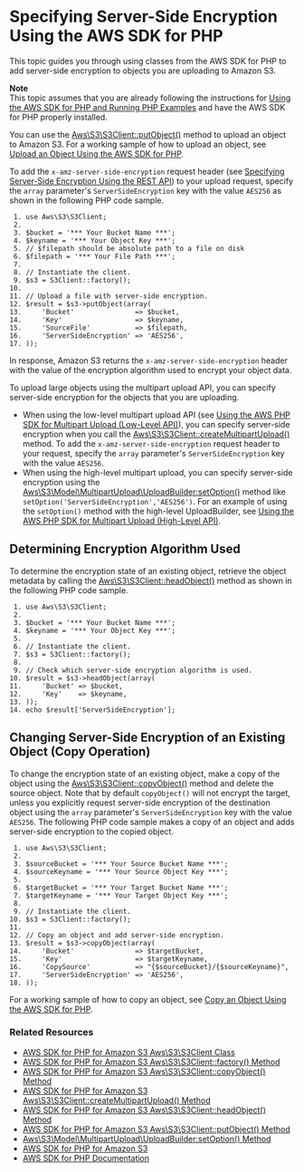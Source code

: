 # Specifying Server\-Side Encryption Using the AWS SDK for PHP<a name="SSEUsingPHPSDK"></a>

 This topic guides you through using classes from the AWS SDK for PHP to add server\-side encryption to objects you are uploading to Amazon S3\.

**Note**  
 This topic assumes that you are already following the instructions for [Using the AWS SDK for PHP and Running PHP Examples](UsingTheMPphpAPI.md) and have the AWS SDK for PHP properly installed\.

You can use the [ Aws\\S3\\S3Client::putObject\(\)](http://docs.aws.amazon.com/aws-sdk-php-2/latest/class-Aws.S3.S3Client.html#_putObject) method to upload an object to Amazon S3\. For a working sample of how to upload an object, see [Upload an Object Using the AWS SDK for PHP](UploadObjSingleOpPHP.md)\. 

To add the `x-amz-server-side-encryption` request header \(see [Specifying Server\-Side Encryption Using the REST API](SSEUsingRESTAPI.md)\) to your upload request, specify the `array` parameter's `ServerSideEncryption` key with the value `AES256` as shown in the following PHP code sample\. 

```
 1. use Aws\S3\S3Client;
 2. 
 3. $bucket = '*** Your Bucket Name ***';
 4. $keyname = '*** Your Object Key ***';
 5. // $filepath should be absolute path to a file on disk						
 6. $filepath = '*** Your File Path ***';
 7. 
 8. // Instantiate the client.
 9. $s3 = S3Client::factory();
10. 
11. // Upload a file with server-side encryption.
12. $result = $s3->putObject(array(
13.     'Bucket'               => $bucket,
14.     'Key'                  => $keyname,
15.     'SourceFile'           => $filepath,
16.     'ServerSideEncryption' => 'AES256',
17. ));
```

In response, Amazon S3 returns the `x-amz-server-side-encryption` header with the value of the encryption algorithm used to encrypt your object data\. 

To upload large objects using the multipart upload API, you can specify server\-side encryption for the objects that you are uploading\. 
+  When using the low\-level multipart upload API \(see [Using the AWS PHP SDK for Multipart Upload \(Low\-Level API\)](usingLLmpuPHP.md)\), you can specify server\-side encryption when you call the [ Aws\\S3\\S3Client::createMultipartUpload\(\)](http://docs.aws.amazon.com/aws-sdk-php-2/latest/class-Aws.S3.S3Client.html#_createMultipartUpload()) method\. To add the `x-amz-server-side-encryption` request header to your request, specify the `array` parameter's `ServerSideEncryption` key with the value `AES256`\. 
+ When using the high\-level multipart upload, you can specify server\-side encryption using the [Aws\\S3\\Model\\MultipartUpload\\UploadBuilder:setOption\(\)](http://docs.aws.amazon.com/aws-sdk-php-2/latest/class-Aws.S3.Model.MultipartUpload.UploadBuilder.html#_setOption) method like `setOption('ServerSideEncryption','AES256')`\. For an example of using the `setOption()` method with the high\-level UploadBuilder, see [Using the AWS PHP SDK for Multipart Upload \(High\-Level API\)](usingHLmpuPHP.md)\. 

## Determining Encryption Algorithm Used<a name="DeterminingEncryptionAlgorithmUsed04"></a>

To determine the encryption state of an existing object, retrieve the object metadata by calling the [Aws\\S3\\S3Client::headObject\(\)](http://docs.aws.amazon.com/aws-sdk-php-2/latest/class-Aws.S3.S3Client.html#_headObject) method as shown in the following PHP code sample\.

```
 1. use Aws\S3\S3Client;
 2. 
 3. $bucket = '*** Your Bucket Name ***';
 4. $keyname = '*** Your Object Key ***';
 5. 			
 6. // Instantiate the client.
 7. $s3 = S3Client::factory();
 8. 
 9. // Check which server-side encryption algorithm is used.
10. $result = $s3->headObject(array(
11.     'Bucket' => $bucket,
12.     'Key'    => $keyname,
13. ));
14. echo $result['ServerSideEncryption'];
```

## Changing Server\-Side Encryption of an Existing Object \(Copy Operation\)<a name="ChangingServer-SideEncryptionofanExistingObjectCopyOperation04"></a>

To change the encryption state of an existing object, make a copy of the object using the [Aws\\S3\\S3Client::copyObject\(\)](http://docs.aws.amazon.com/aws-sdk-php-2/latest/class-Aws.S3.S3Client.html#_copyObject) method and delete the source object\. Note that by default `copyObject()` will not encrypt the target, unless you explicitly request server\-side encryption of the destination object using the `array` parameter's `ServerSideEncryption` key with the value `AES256`\. The following PHP code sample makes a copy of an object and adds server\-side encryption to the copied object\.

```
 1. use Aws\S3\S3Client;
 2. 
 3. $sourceBucket = '*** Your Source Bucket Name ***';
 4. $sourceKeyname = '*** Your Source Object Key ***';
 5. 
 6. $targetBucket = '*** Your Target Bucket Name ***';
 7. $targetKeyname = '*** Your Target Object Key ***';
 8. 
 9. // Instantiate the client.
10. $s3 = S3Client::factory();
11. 
12. // Copy an object and add server-side encryption.
13. $result = $s3->copyObject(array(
14.     'Bucket'               => $targetBucket,
15.     'Key'                  => $targetKeyname,
16.     'CopySource'           => "{$sourceBucket}/{$sourceKeyname}",
17.     'ServerSideEncryption' => 'AES256',
18. ));
```

For a working sample of how to copy an object, see [Copy an Object Using the AWS SDK for PHP](CopyingObjectUsingPHP.md)\. 

### Related Resources<a name="RelatedResources-ChangingServer-SideEncryptionofanExistingObjectCopyOperation04"></a>
+ [AWS SDK for PHP for Amazon S3 Aws\\S3\\S3Client Class](http://docs.aws.amazon.com/aws-sdk-php-2/latest/class-Aws.S3.S3Client.html)
+ [AWS SDK for PHP for Amazon S3 Aws\\S3\\S3Client::factory\(\) Method](http://docs.aws.amazon.com/aws-sdk-php-2/latest/class-Aws.S3.S3Client.html#_factory)
+ [AWS SDK for PHP for Amazon S3 Aws\\S3\\S3Client::copyObject\(\) Method](http://docs.aws.amazon.com/aws-sdk-php-2/latest/class-Aws.S3.S3Client.html#_copyObject)
+ [AWS SDK for PHP for Amazon S3 Aws\\S3\\S3Client::createMultipartUpload\(\) Method](http://docs.aws.amazon.com/aws-sdk-php-2/latest/class-Aws.S3.S3Client.html#_createMultipartUpload)
+ [ AWS SDK for PHP for Amazon S3 Aws\\S3\\S3Client::headObject\(\) Method](http://docs.aws.amazon.com/aws-sdk-php-2/latest/class-Aws.S3.S3Client.html#_headObject)
+ [AWS SDK for PHP for Amazon S3 Aws\\S3\\S3Client::putObject\(\) Method](http://docs.aws.amazon.com/aws-sdk-php-2/latest/class-Aws.S3.S3Client.html#_putObject)
+ [Aws\\S3\\Model\\MultipartUpload\\UploadBuilder:setOption\(\) Method](http://docs.aws.amazon.com/aws-sdk-php-2/latest/class-Aws.S3.Model.MultipartUpload.UploadBuilder.html#_setOption)
+ [AWS SDK for PHP for Amazon S3](http://docs.aws.amazon.com/aws-sdk-php-2/guide/latest/service-s3.html)
+ [AWS SDK for PHP Documentation](http://docs.aws.amazon.com/aws-sdk-php-2/guide/latest/index.html)